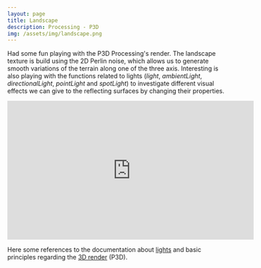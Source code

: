 ```yaml
---
layout: page
title: Landscape
description: Processing - P3D
img: /assets/img/landscape.png
---
```


Had some fun playing with the P3D Processing's render. 
The landscape texture is build using the 2D Perlin noise, which allows us to generate smooth variations of the terrain along one of the three axis. Interesting is also playing with the functions related to lights (*light*, *ambientLight*, *directionalLight*, *pointLight* and *spotLight*) to investigate different visual effects we can give to the reflecting surfaces by changing their properties.    


<iframe width="560" height="315" src="https://www.youtube.com/embed/QAUiA1tdwMk?&vq=hd720" frameborder="0" allow="accelerometer; autoplay; encrypted-media; gyroscope; picture-in-picture" allowfullscreen></iframe>
<br>

Here some references to the documentation about <a href="https://processing.org/reference/lights_.html" target="_blank">lights</a> and basic principles regarding the <a href="https://processing.org/tutorials/p3d/" target="_blank">3D render</a> (P3D).